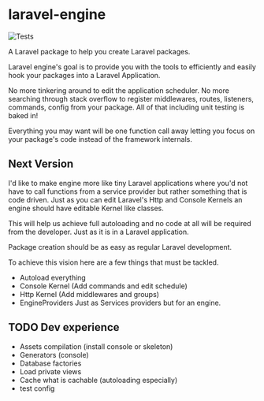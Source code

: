 # laravel-engine

![Tests](https://github.com/paulhenri-l/laravel-engine/workflows/Tests/badge.svg)

A Laravel package to help you create Laravel packages.

Laravel engine's goal is to provide you with the tools to efficiently and easily
hook your packages into a Laravel Application.

No more tinkering around to edit the application scheduler. No more searching
through stack overflow to register middlewares, routes, listeners, commands,
config from your package. All of that including unit testing is baked in!

Everything you may want will be one function call away letting you focus on your
package's code instead of the framework internals.

## Next Version

I'd like to make engine more like tiny Laravel applications where you'd not have
to call functions from a service provider but rather something that is code
driven. Just as you can edit Laravel's Http and Console Kernels an engine should
have editable Kernel like classes.

This will help us achieve full autoloading and no code at all will be required
from the developer. Just as it is in a Laravel application.

Package creation should be as easy as regular Laravel development.

To achieve this vision here are a few things that must be tackled.

- Autoload everything
- Console Kernel (Add commands and edit schedule)
- Http Kernel (Add middlewares and groups)
- EngineProviders Just as Services providers but for an engine.

## TODO Dev experience

- Assets compilation (install console or skeleton)
- Generators (console)
- Database factories
- Load private views
- Cache what is cachable (autoloading especially)
- test config
